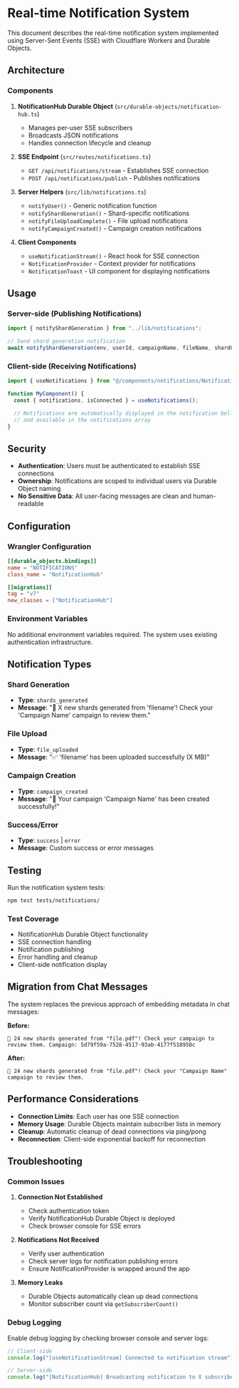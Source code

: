 # Real-time Notification System

This document describes the real-time notification system implemented using Server-Sent Events (SSE) with Cloudflare Workers and Durable Objects.

## Architecture

### Components

1. **NotificationHub Durable Object** (`src/durable-objects/notification-hub.ts`)
   - Manages per-user SSE subscribers
   - Broadcasts JSON notifications
   - Handles connection lifecycle and cleanup

2. **SSE Endpoint** (`src/routes/notifications.ts`)
   - `GET /api/notifications/stream` - Establishes SSE connection
   - `POST /api/notifications/publish` - Publishes notifications

3. **Server Helpers** (`src/lib/notifications.ts`)
   - `notifyUser()` - Generic notification function
   - `notifyShardGeneration()` - Shard-specific notifications
   - `notifyFileUploadComplete()` - File upload notifications
   - `notifyCampaignCreated()` - Campaign creation notifications

4. **Client Components**
   - `useNotificationStream()` - React hook for SSE connection
   - `NotificationProvider` - Context provider for notifications
   - `NotificationToast` - UI component for displaying notifications

## Usage

### Server-side (Publishing Notifications)

```typescript
import { notifyShardGeneration } from "../lib/notifications";

// Send shard generation notification
await notifyShardGeneration(env, userId, campaignName, fileName, shardCount);
```

### Client-side (Receiving Notifications)

```typescript
import { useNotifications } from "@/components/notifications/NotificationProvider";

function MyComponent() {
  const { notifications, isConnected } = useNotifications();

  // Notifications are automatically displayed in the notification bell
  // and available in the notifications array
}
```

## Security

- **Authentication**: Users must be authenticated to establish SSE connections
- **Ownership**: Notifications are scoped to individual users via Durable Object naming
- **No Sensitive Data**: All user-facing messages are clean and human-readable

## Configuration

### Wrangler Configuration

```toml
[[durable_objects.bindings]]
name = "NOTIFICATIONS"
class_name = "NotificationHub"

[[migrations]]
tag = "v7"
new_classes = ["NotificationHub"]
```

### Environment Variables

No additional environment variables required. The system uses existing authentication infrastructure.

## Notification Types

### Shard Generation

- **Type**: `shards_generated`
- **Message**: "🎉 X new shards generated from 'filename'! Check your 'Campaign Name' campaign to review them."

### File Upload

- **Type**: `file_uploaded`
- **Message**: "✅ 'filename' has been uploaded successfully (X MB)"

### Campaign Creation

- **Type**: `campaign_created`
- **Message**: "🎯 Your campaign 'Campaign Name' has been created successfully!"

### Success/Error

- **Type**: `success` | `error`
- **Message**: Custom success or error messages

## Testing

Run the notification system tests:

```bash
npm test tests/notifications/
```

### Test Coverage

- NotificationHub Durable Object functionality
- SSE connection handling
- Notification publishing
- Error handling and cleanup
- Client-side notification display

## Migration from Chat Messages

The system replaces the previous approach of embedding metadata in chat messages:

**Before:**

```
🎉 24 new shards generated from "file.pdf"! Check your campaign to review them. Campaign: 5d79f59a-7528-4517-93ab-4177f518950c
```

**After:**

```
🎉 24 new shards generated from "file.pdf"! Check your "Campaign Name" campaign to review them.
```

## Performance Considerations

- **Connection Limits**: Each user has one SSE connection
- **Memory Usage**: Durable Objects maintain subscriber lists in memory
- **Cleanup**: Automatic cleanup of dead connections via ping/pong
- **Reconnection**: Client-side exponential backoff for reconnection

## Troubleshooting

### Common Issues

1. **Connection Not Established**
   - Check authentication token
   - Verify NotificationHub Durable Object is deployed
   - Check browser console for SSE errors

2. **Notifications Not Received**
   - Verify user authentication
   - Check server logs for notification publishing errors
   - Ensure NotificationProvider is wrapped around the app

3. **Memory Leaks**
   - Durable Objects automatically clean up dead connections
   - Monitor subscriber count via `getSubscriberCount()`

### Debug Logging

Enable debug logging by checking browser console and server logs:

```typescript
// Client-side
console.log("[useNotificationStream] Connected to notification stream");

// Server-side
console.log("[NotificationHub] Broadcasting notification to X subscribers");
```
